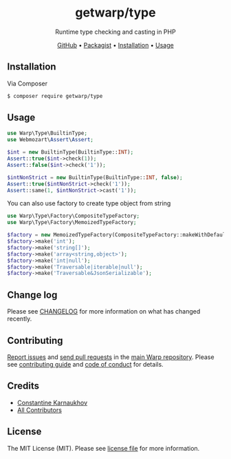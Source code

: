 <div align="center">

# getwarp/type

Runtime type checking and casting in PHP

[GitHub][link-github] •
[Packagist][link-packagist] •
[Installation](#installation) •
[Usage](#usage)

</div>

## Installation

Via Composer

```bash
$ composer require getwarp/type
```

## Usage

```php
use Warp\Type\BuiltinType;
use Webmozart\Assert\Assert;

$int = new BuiltinType(BuiltinType::INT);
Assert::true($int->check(1));
Assert::false($int->check('1'));

$intNonStrict = new BuiltinType(BuiltinType::INT, false);
Assert::true($intNonStrict->check('1'));
Assert::same(1, $intNonStrict->cast('1'));
```

You can also use factory to create type object from string

```php
use Warp\Type\Factory\CompositeTypeFactory;
use Warp\Type\Factory\MemoizedTypeFactory;

$factory = new MemoizedTypeFactory(CompositeTypeFactory::makeWithDefaultFactories());
$factory->make('int');
$factory->make('string[]');
$factory->make('array<string,object>');
$factory->make('int|null');
$factory->make('Traversable|iterable|null');
$factory->make('Traversable&JsonSerializable');
```

## Change log

Please see [CHANGELOG](CHANGELOG.md) for more information on what has changed recently.

## Contributing

[Report issues][link-issues] and [send pull requests][link-pulls] in the [main Warp repository][link-monorepo]. Please
see [contributing guide][link-contributing] and [code of conduct][link-code-of-conduct] for details.

## Credits

- [Constantine Karnaukhov][link-author]
- [All Contributors][link-contributors]

## License

The MIT License (MIT). Please see [license file](LICENSE.md) for more information.

[link-github]: https://github.com/getwarp/type
[link-packagist]: https://packagist.org/packages/getwarp/type
[link-author]: https://github.com/hustlahusky
[link-contributors]: ../../contributors
[link-monorepo]: https://github.com/getwarp/warp
[link-issues]: https://github.com/getwarp/warp/issues
[link-pulls]: https://github.com/getwarp/warp/pulls
[link-contributing]: https://github.com/getwarp/warp/blob/2.5.x/CONTRIBUTING.md
[link-code-of-conduct]: https://github.com/getwarp/.github/blob/main/CODE_OF_CONDUCT.md
